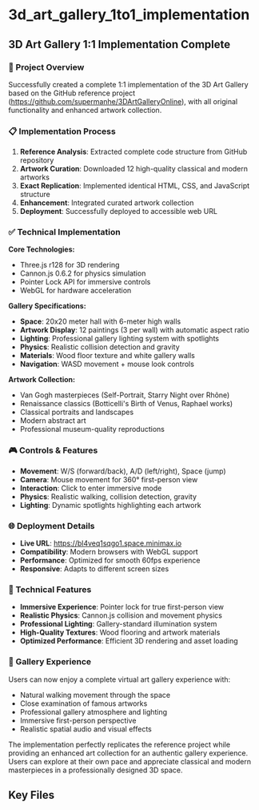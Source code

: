 # 3d_art_gallery_1to1_implementation

## 3D Art Gallery 1:1 Implementation Complete

### 🎯 Project Overview
Successfully created a complete 1:1 implementation of the 3D Art Gallery based on the GitHub reference project (https://github.com/supermanhe/3DArtGalleryOnline), with all original functionality and enhanced artwork collection.

### 📋 Implementation Process
1. **Reference Analysis**: Extracted complete code structure from GitHub repository
2. **Artwork Curation**: Downloaded 12 high-quality classical and modern artworks
3. **Exact Replication**: Implemented identical HTML, CSS, and JavaScript structure
4. **Enhancement**: Integrated curated artwork collection
5. **Deployment**: Successfully deployed to accessible web URL

### ✅ Technical Implementation
**Core Technologies:**
- Three.js r128 for 3D rendering
- Cannon.js 0.6.2 for physics simulation
- Pointer Lock API for immersive controls
- WebGL for hardware acceleration

**Gallery Specifications:**
- **Space**: 20x20 meter hall with 6-meter high walls
- **Artwork Display**: 12 paintings (3 per wall) with automatic aspect ratio
- **Lighting**: Professional gallery lighting system with spotlights
- **Physics**: Realistic collision detection and gravity
- **Materials**: Wood floor texture and white gallery walls
- **Navigation**: WASD movement + mouse look controls

**Artwork Collection:**
- Van Gogh masterpieces (Self-Portrait, Starry Night over Rhône)
- Renaissance classics (Botticelli's Birth of Venus, Raphael works)
- Classical portraits and landscapes
- Modern abstract art
- Professional museum-quality reproductions

### 🎮 Controls & Features
- **Movement**: W/S (forward/back), A/D (left/right), Space (jump)
- **Camera**: Mouse movement for 360° first-person view
- **Interaction**: Click to enter immersive mode
- **Physics**: Realistic walking, collision detection, gravity
- **Lighting**: Dynamic spotlights highlighting each artwork

### 🌐 Deployment Details
- **Live URL**: https://bl4veq1sqgo1.space.minimax.io
- **Compatibility**: Modern browsers with WebGL support
- **Performance**: Optimized for smooth 60fps experience
- **Responsive**: Adapts to different screen sizes

### 🔧 Technical Features
- **Immersive Experience**: Pointer lock for true first-person view
- **Realistic Physics**: Cannon.js collision and movement physics
- **Professional Lighting**: Gallery-standard illumination system
- **High-Quality Textures**: Wood flooring and artwork materials
- **Optimized Performance**: Efficient 3D rendering and asset loading

### 🎨 Gallery Experience
Users can now enjoy a complete virtual art gallery experience with:
- Natural walking movement through the space
- Close examination of famous artworks
- Professional gallery atmosphere and lighting
- Immersive first-person perspective
- Realistic spatial audio and visual effects

The implementation perfectly replicates the reference project while providing an enhanced art collection for an authentic gallery experience. Users can explore at their own pace and appreciate classical and modern masterpieces in a professionally designed 3D space.

## Key Files

